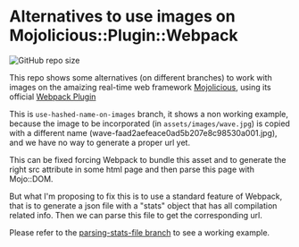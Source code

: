 # Alternatives to use images on Mojolicious::Plugin::Webpack
![GitHub repo size](https://img.shields.io/github/repo-size/dmanto/mojo-webpack-case)

This repo shows some alternatives (on different branches) to work with images on the amaizing real-time web framework [Mojolicious](https://metacpan.org/pod/Mojolicious), using its official [Webpack Plugin](https://metacpan.org/pod/Mojolicious::Plugin::Webpack)

This is ```use-hashed-name-on-images``` branch, it shows a non working example, because the image to be incorporated (in ```assets/images/wave.jpg```) is copied with a different name (wave-faad2aefeace0ad5b207e8c98530a001.jpg), and we have no way to generate a proper url yet.

This can be fixed forcing Webpack to bundle this asset and to generate the right src attribute in some html page and then parse this page with Mojo::DOM.

But what I'm proposing to fix this is to use a standard feature of Webpack, that is to generate a json file with a "stats" object that has all compilation related info. Then we can parse this file to get the corresponding url.

Please refer to the [parsing-stats-file branch](https://github.com/dmanto/mojo-webpack-case/tree/parsing-stats-file) to see a working example.